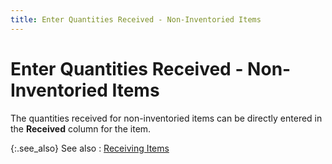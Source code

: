 ```yaml
---
title: Enter Quantities Received - Non-Inventoried Items
---
```


# Enter Quantities Received - Non-Inventoried Items


The quantities received for non-inventoried items can be directly entered  in the **Received** column for the  item.


{:.see_also}
See also
: [Receiving  Items]({{site.pp_baseurl}}/purc-proc/pis/pi-processes/qty-rcvd/receiving_items_on_purchase_invoice_pur.html)

